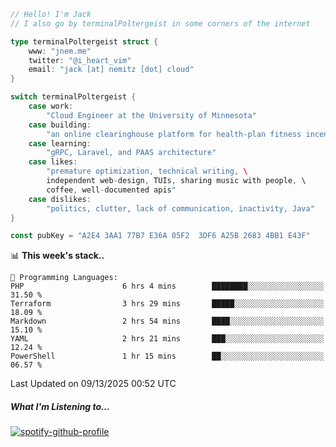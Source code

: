 ```go
// Hello! I'm Jack
// I also go by terminalPoltergeist in some corners of the internet

type terminalPoltergeist struct {
    www: "jnem.me"
    twitter: "@i_heart_vim"
    email: "jack [at] nemitz [dot] cloud"
}

switch terminalPoltergeist {
    case work:
        "Cloud Engineer at the University of Minnesota"
    case building:
        "an online clearinghouse platform for health-plan fitness incentive programs"
    case learning:
        "gRPC, Laravel, and PAAS architecture"
    case likes:
        "premature optimization, technical writing, \
        independent web-design, TUIs, sharing music with people, \
        coffee, well-documented apis"
    case dislikes:
        "politics, clutter, lack of communication, inactivity, Java"
}

const pubKey = "A2E4 3AA1 77B7 E36A 05F2  3DF6 A25B 2683 4BB1 E43F"
```

<!--START_SECTION:waka-->
📊 **This week's stack..** 

```text
💬 Programming Languages: 
PHP                      6 hrs 4 mins        ████████░░░░░░░░░░░░░░░░░   31.50 % 
Terraform                3 hrs 29 mins       █████░░░░░░░░░░░░░░░░░░░░   18.09 % 
Markdown                 2 hrs 54 mins       ████░░░░░░░░░░░░░░░░░░░░░   15.10 % 
YAML                     2 hrs 21 mins       ███░░░░░░░░░░░░░░░░░░░░░░   12.24 % 
PowerShell               1 hr 15 mins        ██░░░░░░░░░░░░░░░░░░░░░░░   06.57 % 
```


 Last Updated on 09/13/2025 00:52 UTC
<!--END_SECTION:waka-->

##### What I'm Listening to...

[![spotify-github-profile](https://jnem.me/listening-item?maxAge=2592000)](https://jnem.me/listening)
